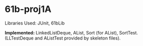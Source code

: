 # 61b-proj1A

Libraries Used: JUnit, 61bLib </br>

<b>Implemented:</b>
LinkedListDeque, AList, Sort (for AList), SortTest. (LLTestDeque and AListTest provided by skeleton files).
